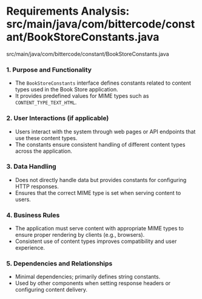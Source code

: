 # Requirements Analysis: src/main/java/com/bittercode/constant/BookStoreConstants.java

src/main/java/com/bittercode/constant/BookStoreConstants.java
### 1. Purpose and Functionality
- The `BookStoreConstants` interface defines constants related to content types used in the Book Store application.
- It provides predefined values for MIME types such as `CONTENT_TYPE_TEXT_HTML`.

### 2. User Interactions (if applicable)
- Users interact with the system through web pages or API endpoints that use these content types.
- The constants ensure consistent handling of different content types across the application.

### 3. Data Handling
- Does not directly handle data but provides constants for configuring HTTP responses.
- Ensures that the correct MIME type is set when serving content to users.

### 4. Business Rules
- The application must serve content with appropriate MIME types to ensure proper rendering by clients (e.g., browsers).
- Consistent use of content types improves compatibility and user experience.

### 5. Dependencies and Relationships
- Minimal dependencies; primarily defines string constants.
- Used by other components when setting response headers or configuring content delivery.